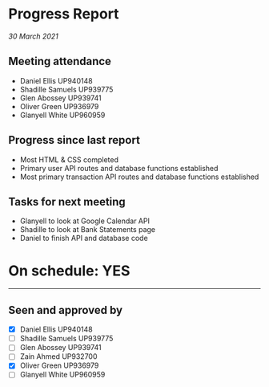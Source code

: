 # Progress Report

_30 March 2021_

## Meeting attendance

- Daniel Ellis UP940148
- Shadille Samuels UP939775
- Glen Abossey UP939741
- Oliver Green UP936979
- Glanyell White UP960959

## Progress since last report

- Most HTML & CSS completed
- Primary user API routes and database functions established
- Most primary transaction API routes and database functions established

## Tasks for next meeting

- Glanyell to look at Google Calendar API
- Shadille to look at Bank Statements page
- Daniel to finish API and database code

# On schedule: YES

---

## Seen and approved by

- [x] Daniel Ellis UP940148
- [ ] Shadille Samuels UP939775
- [ ] Glen Abossey UP939741
- [ ] Zain Ahmed UP932700
- [x] Oliver Green UP936979
- [ ] Glanyell White UP960959
